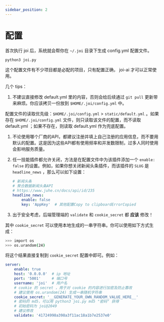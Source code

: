 ```yaml
---
sidebar_position: 2
---
```


# 配置

首次执行 joi 后，系统就会帮你在 `~/.joi` 目录下生成 config.yml 配置文件。

```bash
python3 joi.py
```

这个配置文件有不少项目都是必配的项目，只有配置正确， joi-ai 才可以正常使用。


几个 tips：

1. 不建议直接修改 default.yml 里的内容，否则会给后续通过 `git pull` 更新带来麻烦。你应该拷贝一份放到 `$HOME/.joi/config.yml` 中。

配置文件的读取优先级：`$HOME/.joi/config.yml` > `static/default.yml` 。如果存在 `$HOME/.joi/config.yml` 文件，则只读取该文件的配置，而不读取 default.yml ；如果不存在，则读取 default.yml 作为兜底配置。

1. 不论使用哪个厂商的API，都建议注册并填上自己注册的应用信息，而不要用默认的配置。这是因为这些API都有使用频率和并发数限制，过多人同时使用会影响服务质量。

2. 任一技能插件都允许关闭，方法是在配置文件中为该插件添加一个 `enable: false` 的设置。例如，如果你想关闭新闻头条插件，而该插件的 `SLUG` 是 `headline_news` ，那么可以如下设置：

   ```yaml
   # 新闻头条
   # 聚合数据新闻头条API
   # https://www.juhe.cn/docs/api/id/235
   headline_news:
       enable: false
       key: 'AppKey'  # 其他配置Copy to clipboardErrorCopied
   ```

3. 出于安全考虑，后端管理端的 `validate` 和 `cookie_secret` 都 **应该** 修改！

其中 `cookie_secret` 可以使用本地生成的一串字符串。你可以使用如下方式生成：

```bash
>>> import os
>>> os.urandom(24)
```

将这个结果直接复制到 `cookie_secret` 配置中即可。例如：

```yaml
server:
    enable: true
    host: '0.0.0.0'  # ip 地址
    port: '5001'     # 端口号
    username: 'joi'  # 用户名
    # cookie 的 secret ，用于对 cookie 的内容进行加密及防止篡改
    # 建议使用 os.urandom(24) 生成一串随机字符串
    cookie_secret: '__GENERATE_YOUR_OWN_RANDOM_VALUE_HERE__'
    # 密码的 md5，可以用 python3 joi.py md5 "密码" 获得
    # 初始密码为 joi@2049
    # 建议修改
    validate: '41724998a398a3f11ac18a1b7e2537e0'
```

